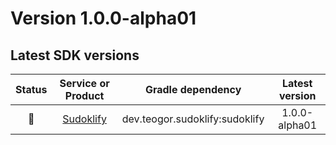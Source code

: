[//]: # (This file was automatically generated - do not edit)

# Version 1.0.0-alpha01

## Latest SDK versions

| Status |            Service or Product             |       Gradle dependency        | Latest version |
|:------:|:-----------------------------------------:|:------------------------------:|:--------------:|
|   🧪   | [Sudoklify](../../../html/sudoklify) | dev.teogor.sudoklify:sudoklify | 1.0.0-alpha01  |
